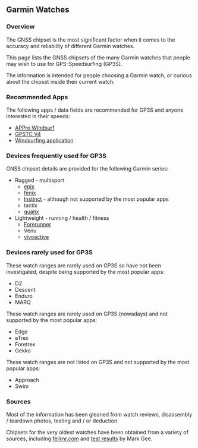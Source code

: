 ## Garmin Watches

### Overview

The GNSS chipset is the most significant factor when it comes to the accuracy and reliability of different Garmin watches.

This page lists the GNSS chipsets of the many Garmin watches that people may wish to use for GPS-Speedsurfing (GP3S).

The information is intended for people choosing a Garmin watch, or curious about the chipset inside their current watch.



### Recommended Apps

The following apps / data fields are recommended for GP3S and anyone interested in their speeds:

- [APPro WIndsurf](https://apps.garmin.com/apps/9567700b-6587-44be-9708-879bfc844791?tid=1)
- [GPSTC V4](https://apps.garmin.com/apps/f0f3fbd5-9de3-4d69-b89b-10b76d6a9f0f?tid=1)
- [Windsurfing application](https://apps.garmin.com/apps/9d47be43-2724-44e4-8f5e-3005b0766087?tid=1)



### Devices frequently used for GP3S

GNSS chipset details are provided for the following Garmin series:

- Rugged - multisport
  - [epix](epix.md)
  - [fēnix](fenix.md)
  - [Instinct](instinct.md) - although not supported by the most popular apps
  - tactix
  - [quatix](quatix.md)
- Lightweight - running / health / fitness
  - [Forerunner](forerunner.md)
  - Venu
  - [vívoactive](vivoactive.md)



### Devices rarely used for GP3S

These watch ranges are rarely used on GP3S so have not been investigated, despite being supported by the most popular apps:

- D2
- Descent
- Enduro
- MARQ

These watch ranges are rarely used on GP3S (nowadays) and not supported by the most popular apps:

- Edge
- eTrex
- Foretrex
- Gekko

These watch ranges are not listed on GP3S and not supported by the most popular apps:

- Approach
- Swim



### Sources

Most of the information has been gleaned from watch reviews, disassembly / teardown photos, testing and / or deduction.

Chipsets for the very oldest watches have been obtained from a variety of sources, including [fellrnr.com](https://fellrnr.com/wiki/GPS_Accuracy-summary) and [test results](https://www.dropbox.com/sh/psdyxm93y2m12j3/AABNlbBRsF2E3edvzqnnMPC4a?dl=0&preview=Test+Results+-+All+Watches.xlsx) by Mark Gee.

